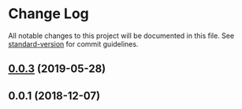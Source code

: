 # Change Log

All notable changes to this project will be documented in this file. See [standard-version](https://github.com/conventional-changelog/standard-version) for commit guidelines.

<a name="0.0.3"></a>
## [0.0.3](https://github.com/AndreasPizsa/hypertag/compare/v0.0.2...v0.0.3) (2019-05-28)



<a name="0.0.1"></a>
## 0.0.1 (2018-12-07)
